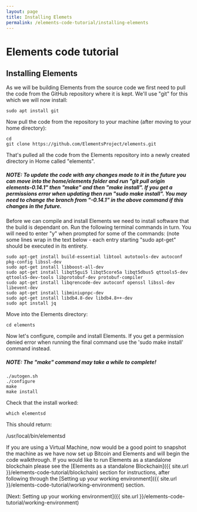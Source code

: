 ```yaml
---
layout: page
title: Installing Elemets
permalink: /elements-code-tutorial/installing-elements
---
```


# Elements code tutorial

## Installing Elements

As we will be building Elements from the source code we first need to pull the code from the GitHub repository where it is kept. We'll use "git" for this which we will now install:

~~~~
sudo apt install git
~~~~

Now pull the code from the repository to your machine (after moving to your home directory):

~~~~
cd
git clone https://github.com/ElementsProject/elements.git
~~~~

That's pulled all the code from the Elements repository into a newly created directory in Home called "elements". 

##### NOTE: To update the code with any changes made to it in the future you can move into the home/elements folder and run "git pull origin elements-0.14.1" then "make" and then "make install". If you get a permissions error when updating then run "sudo make install". You may need to change the branch from "-0.14.1" in the above command if this changes in the future. 

Before we can compile and install Elements we need to install software that the build is dependant on. Run the following terminal commands in turn. You will need to enter "y" when prompted for some of the commands: (note some lines wrap in the text below - each entry starting "sudo apt-get" should be executed in its entirety.

~~~~
sudo apt-get install build-essential libtool autotools-dev autoconf pkg-config libssl-dev
sudo apt-get install libboost-all-dev
sudo apt-get install libqt5gui5 libqt5core5a libqt5dbus5 qttools5-dev qttools5-dev-tools libprotobuf-dev protobuf-compiler
sudo apt-get install libqrencode-dev autoconf openssl libssl-dev libevent-dev
sudo apt-get install libminiupnpc-dev
sudo apt-get install libdb4.8-dev libdb4.8++-dev
sudo apt install jq
~~~~

Move into the Elements directory:

~~~~
cd elements
~~~~

Now let's configure, compile and install Elements. If you get a permission denied error when running the final command use the 'sudo make install' command instead.

##### NOTE: The "make" command may take a while to complete!

~~~~
./autogen.sh
./configure
make
make install
~~~~

Check that the install worked:

~~~~
which elementsd
~~~~

This should return:

<div class="console-output">/usr/local/bin/elementsd</div>

If you are using a Virtual Machine, now would be a good point to snapshot the machine as we have now set up Bitcoin and Elements and will begin the code walkthrough. If you would like to run Elements as a standalone blockchain please see the [Elements as a standalone Blockchain]({{ site.url }}/elements-code-tutorial/blockchain) section for instructions, after following through the [Setting up your working environment]({{ site.url }}/elements-code-tutorial/working-environment) section.


[Next: Setting up your working environment]({{ site.url }}/elements-code-tutorial/working-environment)

